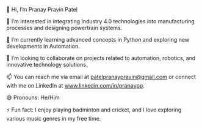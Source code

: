 👋 Hi, I’m Pranay Pravin Patel

👀 I’m interested in integrating Industry 4.0 technologies into manufacturing processes and designing powertrain systems.

🌱 I’m currently learning advanced concepts in Python and exploring new developments in Automation.

💞️ I’m looking to collaborate on projects related to automation, robotics, and innovative technology solutions.

📫 You can reach me via email at patelpranaypravin@gmail.com or connect with me on LinkedIn at www.linkedin.com/in/pranaypp.

😄 Pronouns: He/Him

⚡ Fun fact: I enjoy playing badminton and cricket, and I love exploring various music genres in my free time.

